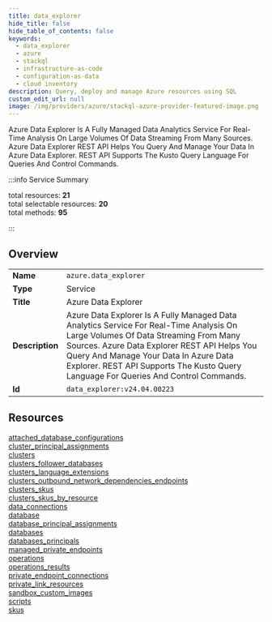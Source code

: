```yaml
---
title: data_explorer
hide_title: false
hide_table_of_contents: false
keywords:
  - data_explorer
  - azure
  - stackql
  - infrastructure-as-code
  - configuration-as-data
  - cloud inventory
description: Query, deploy and manage Azure resources using SQL
custom_edit_url: null
image: /img/providers/azure/stackql-azure-provider-featured-image.png
---
```


Azure Data Explorer Is A Fully Managed Data Analytics Service For Real-Time Analysis On Large Volumes Of Data Streaming From Many Sources. Azure Data Explorer REST API Helps You Query And Manage Your Data In Azure Data Explorer. REST API Supports The Kusto Query Language For Queries And Control Commands.  
    
:::info Service Summary

<div class="row">
<div class="providerDocColumn">
<span>total resources:&nbsp;<b>21</b></span><br />
<span>total selectable resources:&nbsp;<b>20</b></span><br />
<span>total methods:&nbsp;<b>95</b></span><br />
</div>
</div>

:::

## Overview
<table><tbody>
<tr><td><b>Name</b></td><td><code>azure.data_explorer</code></td></tr>
<tr><td><b>Type</b></td><td>Service</td></tr>
<tr><td><b>Title</b></td><td>Azure Data Explorer</td></tr>
<tr><td><b>Description</b></td><td>Azure Data Explorer Is A Fully Managed Data Analytics Service For Real-Time Analysis On Large Volumes Of Data Streaming From Many Sources. Azure Data Explorer REST API Helps You Query And Manage Your Data In Azure Data Explorer. REST API Supports The Kusto Query Language For Queries And Control Commands.</td></tr>
<tr><td><b>Id</b></td><td><code>data_explorer:v24.04.00223</code></td></tr>
</tbody></table>

## Resources
<div class="row">
<div class="providerDocColumn">
<a href="/providers/azure/data_explorer/attached_database_configurations/">attached_database_configurations</a><br />
<a href="/providers/azure/data_explorer/cluster_principal_assignments/">cluster_principal_assignments</a><br />
<a href="/providers/azure/data_explorer/clusters/">clusters</a><br />
<a href="/providers/azure/data_explorer/clusters_follower_databases/">clusters_follower_databases</a><br />
<a href="/providers/azure/data_explorer/clusters_language_extensions/">clusters_language_extensions</a><br />
<a href="/providers/azure/data_explorer/clusters_outbound_network_dependencies_endpoints/">clusters_outbound_network_dependencies_endpoints</a><br />
<a href="/providers/azure/data_explorer/clusters_skus/">clusters_skus</a><br />
<a href="/providers/azure/data_explorer/clusters_skus_by_resource/">clusters_skus_by_resource</a><br />
<a href="/providers/azure/data_explorer/data_connections/">data_connections</a><br />
<a href="/providers/azure/data_explorer/database/">database</a><br />
<a href="/providers/azure/data_explorer/database_principal_assignments/">database_principal_assignments</a><br />
</div>
<div class="providerDocColumn">
<a href="/providers/azure/data_explorer/databases/">databases</a><br />
<a href="/providers/azure/data_explorer/databases_principals/">databases_principals</a><br />
<a href="/providers/azure/data_explorer/managed_private_endpoints/">managed_private_endpoints</a><br />
<a href="/providers/azure/data_explorer/operations/">operations</a><br />
<a href="/providers/azure/data_explorer/operations_results/">operations_results</a><br />
<a href="/providers/azure/data_explorer/private_endpoint_connections/">private_endpoint_connections</a><br />
<a href="/providers/azure/data_explorer/private_link_resources/">private_link_resources</a><br />
<a href="/providers/azure/data_explorer/sandbox_custom_images/">sandbox_custom_images</a><br />
<a href="/providers/azure/data_explorer/scripts/">scripts</a><br />
<a href="/providers/azure/data_explorer/skus/">skus</a><br />
</div>
</div>
